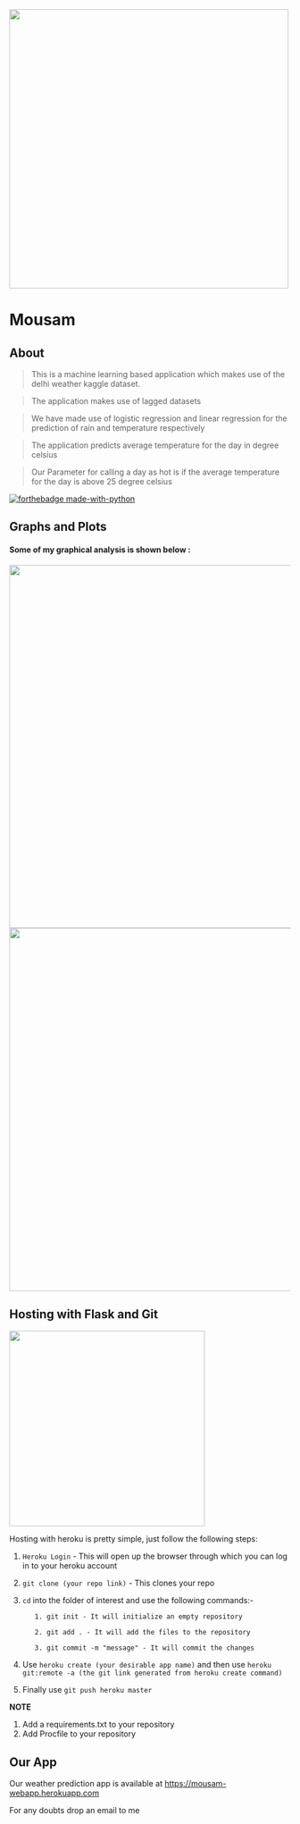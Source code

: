 <img src="https://raw.githubusercontent.com/Raks-coder/Mousam/master/cloud.jpg" width="500">

# Mousam

## About 
> This is a machine learning based application which makes use of the delhi weather kaggle dataset. 

> The application makes use of lagged datasets

> We have made use of logistic regression and linear regression for the prediction of rain and temperature respectively

> The application predicts average temperature for the day in degree celsius

> Our Parameter for calling a day as hot is if the average temperature for the day is above 25 degree celsius

[![forthebadge made-with-python](http://ForTheBadge.com/images/badges/made-with-python.svg)](https://www.python.org/)

## Graphs and Plots

#### Some of my graphical analysis is shown below : 

<img src="https://raw.githubusercontent.com/Raks-coder/Mousam/master/temp-hum.PNG" width="650">

<img src="https://raw.githubusercontent.com/Raks-coder/Mousam/master/dew-temp.PNG" width="650">

## Hosting with Flask and Git

<img src="https://raw.githubusercontent.com/Raks-coder/Mousam/master/heroku.png" width="350">

Hosting with heroku is pretty simple, just follow the following steps:

1. `Heroku Login` - This will open up the browser through which you can log in to your heroku account

2. `git clone (your repo link)` - This clones your repo

3. `cd` into the folder of interest and use the following commands:-

          1. git init - It will initialize an empty repository
          
          2. git add . - It will add the files to the repository
          
          3. git commit -m "message" - It will commit the changes
          
4. Use `heroku create (your desirable app name)` and then use `heroku git:remote -a (the git link generated from heroku create command)`

5. Finally use `git push heroku master`

<b>NOTE</b>
1. Add a requirements.txt to your repository 
2. Add Procfile to your repository

## Our App

Our weather prediction app is available at https://mousam-webapp.herokuapp.com 

For any doubts drop an email to me
          
